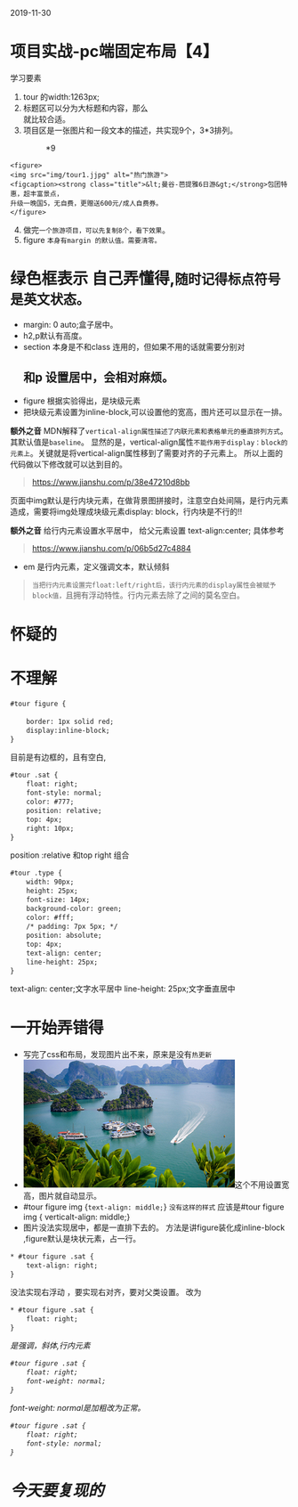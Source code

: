 2019-11-30
# 项目实战-pc端固定布局【4】
学习要素
1. tour 的width:1263px;
2. 标题区可以分为大标题和内容，那么<section>就比较合适。
3. 项目区是一张图片和一段文本的描述，共实现9个，3*3排列。<figure>*9
```
<figure>
<img src="img/tour1.jjpg" alt="热门旅游">
<figcaption><strong class="title">&lt;曼谷-芭提雅6日游&gt;</strong>包团特惠，超丰富景点，
升级一晚国5，无自费，更赠送600元/成人自费券。
</figure>
```
4. 做完`一个旅游项目，可以先复制8个，看下效果`。
5. figure `本身有margin 的默认值。需要清零。`
   


# 绿色框表示 自己弄懂得,`随时记得标点符号是英文状态。`
* margin: 0 auto;盒子居中。
* h2,p默认有高度。
* section 本身是不和class 连用的，但如果不用的话就需要分别对<h2>和p 设置居中，会相对麻烦。
* figure 根据实验得出，是块级元素   
* 把块级元素设置为inline-block,可以设置他的宽高，图片还可以显示在一排。
  
**额外之音**
MDN解释了`vertical-align属性描述了内联元素和表格单元的垂直排列方式`。其默认值是`baseline`。
显然的是，vertical-align属性`不能作用于display：block的元素上`。关键就是将vertical-align属性移到了需要对齐的子元素上。
所以上面的代码做以下修改就可以达到目的。
> https://www.jianshu.com/p/38e47210d8bb

页面中img默认是行内块元素，在做背景图拼接时，注意空白处间隔，是行内元素造成，需要将img处理成块级元素display: block，行内块是不行的!!

**额外之音**
给行内元素设置水平居中， 给父元素设置 text-align:center; 具体参考
> https://www.jianshu.com/p/06b5d27c4884
* em 是行内元素，定义强调文本，默认倾斜
>`当把行内元素设置完float:left/right后，该行内元素的display属性会被赋予block值，`且拥有浮动特性。行内元素去除了之间的莫名空白。





# 怀疑的


# 不理解
```
#tour figure {
    
    border: 1px solid red;
    display:inline-block;
}
```
目前是有边框的，且有空白,

```
#tour .sat {
    float: right;
    font-style: normal;
    color: #777;
    position: relative;
    top: 4px;
    right: 10px;
}
```
position :relative 和top  right 组合

```
#tour .type {
    width: 90px;
    height: 25px;
    font-size: 14px;
    background-color: green;
    color: #fff;
    /* padding: 7px 5px; */
    position: absolute;
    top: 4px;
    text-align: center;
    line-height: 25px;
}
```
text-align: center;文字水平居中
line-height: 25px;文字垂直居中

# 一开始弄错得
* 写完了css和布局，发现图片出不来，原来是没有`热更新`
* <img src="img/tour1.jpg" alt="热门旅游">这个不用设置宽高，图片就自动显示。
* #tour figure img {`text-align: middle;`} `没有这样的样式` 应该是#tour figure img { verticalt-align: middle;}
* 图片没法实现居中，都是一直排下去的。 方法是讲figure装化成inline-block ,figure默认是块状元素，占一行。
```
* #tour figure .sat {
    text-align: right;
}
```
没法实现右浮动 ，要实现右对齐，要对父类设置。
改为
```
* #tour figure .sat {
    float: right;
}
```
<em>是强调，斜体,行内元素

```
#tour figure .sat {
    float: right;
    font-weight: normal;
}
```
font-weight: normal是加粗改为正常。
```
#tour figure .sat {
    float: right;
    font-style: normal;
}
```








# 今天要复现的
